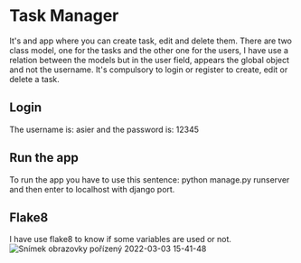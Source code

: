 # Task Manager

It's and app where you can create task, edit and delete them.
There are two class model, one for the tasks and the other one for the users, I have use a relation between the models but in the user field, appears the global object and not the username.
It's compulsory to login or register to create, edit or delete a task.

## Login
The username is: asier and the password is: 12345 

## Run the app
To run the app you have to use this sentence: python manage.py runserver and then enter to localhost with django port.

## Flake8
I have use flake8 to know if some variables are used or not.
![Snímek obrazovky pořízený 2022-03-03 15-41-48](https://user-images.githubusercontent.com/100837222/156587385-278e205d-aaa8-4521-8ed2-9abb44bd8ab6.png)
